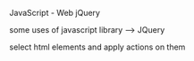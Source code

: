 JavaScript - Web jQuery

some uses of javascript library --> JQuery

select html elements and apply actions on them 
